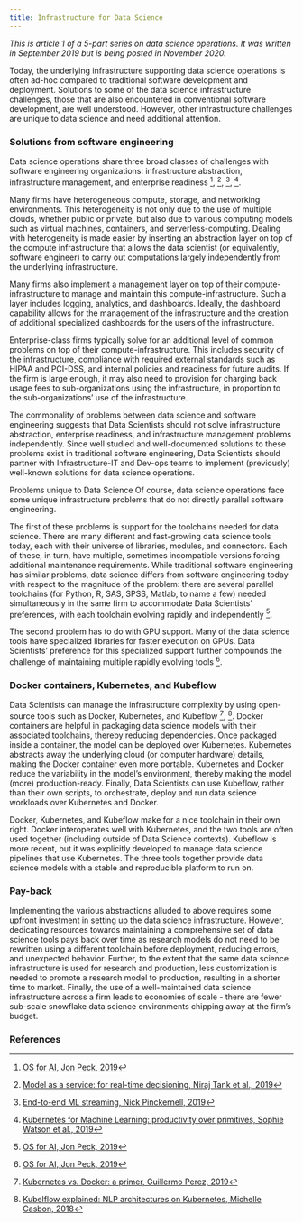 ```yaml
---
title: Infrastructure for Data Science
---
```


*This is article 1 of a 5-part series on data science operations. It was written in September 2019 but is being posted in November 2020.*

Today, the underlying infrastructure supporting data science operations is often ad-hoc compared to traditional software development and deployment. Solutions to some of the data science infrastructure challenges, those that are also encountered in conventional software development, are well understood. However, other infrastructure challenges are unique to data science and need additional attention.

### Solutions from software engineering
Data science operations share three broad classes of challenges with software engineering organizations: infrastructure abstraction, infrastructure management, and enterprise readiness [^ops1], [^ops2], [^ops3], [^ops4].

Many firms have heterogeneous compute, storage, and networking environments. This heterogeneity is not only due to the use of multiple clouds, whether public or private, but also due to various computing models such as virtual machines, containers, and serverless-computing. Dealing with heterogeneity is made easier by inserting an abstraction layer on top of the compute infrastructure that allows the data scientist (or equivalently, software engineer) to carry out computations largely independently from the underlying infrastructure.

Many firms also implement a management layer on top of their compute-infrastructure to manage and maintain this compute-infrastructure. Such a layer includes logging, analytics, and dashboards. Ideally, the dashboard capability allows for the management of the infrastructure and the creation of additional specialized dashboards for the users of the infrastructure.

Enterprise-class firms typically solve for an additional level of common problems on top of their compute-infrastructure. This includes security of the infrastructure, compliance with required external standards such as HIPAA and PCI-DSS, and internal policies and readiness for future audits. If the firm is large enough, it may also need to provision for charging back usage fees to sub-organizations using the infrastructure, in proportion to the sub-organizations’ use of the infrastructure.

The commonality of problems between data science and software engineering suggests that Data Scientists should not solve infrastructure abstraction, enterprise readiness, and infrastructure management problems independently. Since well studied and well-documented solutions to these problems exist in traditional software engineering, Data Scientists should partner with Infrastructure-IT and Dev-ops teams to implement (previously) well-known solutions for data science operations.
 
Problems unique to Data Science
Of course, data science operations face some unique infrastructure problems that do not directly parallel software engineering.

The first of these problems is support for the toolchains needed for data science. There are many different and fast-growing data science tools today, each with their universe of libraries, modules, and connectors. Each of these, in turn, have multiple, sometimes incompatible versions forcing additional maintenance requirements. While traditional software engineering has similar problems, data science differs from software engineering today with respect to the magnitude of the problem: there are several parallel toolchains (for Python, R, SAS, SPSS, Matlab, to name a few) needed simultaneously in the same firm to accommodate Data Scientists’ preferences, with each toolchain evolving rapidly and independently [^ops1].

The second problem has to do with GPU support. Many of the data science tools have specialized libraries for faster execution on GPUs. Data Scientists’ preference for this specialized support further compounds the challenge of maintaining multiple rapidly evolving tools [^ops1].

### Docker containers, Kubernetes, and Kubeflow
Data Scientists can manage the infrastructure complexity by using open-source tools such as Docker, Kubernetes, and Kubeflow [^ops5], [^ops6]. Docker containers are helpful in packaging data science models with their associated toolchains, thereby reducing dependencies. Once packaged inside a container, the model can be deployed over Kubernetes. Kubernetes abstracts away the underlying cloud (or computer hardware) details, making the Docker container even more portable. Kubernetes and Docker reduce the variability in the model’s environment, thereby making the model (more) production-ready. Finally, Data Scientists can use Kubeflow, rather than their own scripts, to orchestrate, deploy and run data science workloads over Kubernetes and Docker.

Docker, Kubernetes, and Kubeflow make for a nice toolchain in their own right. Docker interoperates well with Kubernetes, and the two tools are often used together (including outside of Data Science contexts). Kubeflow is more recent, but it was explicitly developed to manage data science pipelines that use Kubernetes. The three tools together provide data science models with a stable and reproducible platform to run on.

### Pay-back
Implementing the various abstractions alluded to above requires some upfront investment in setting up the data science infrastructure. However, dedicating resources towards maintaining a comprehensive set of data science tools pays back over time as research models do not need to be rewritten using a different toolchain before deployment, reducing errors, and unexpected behavior. Further, to the extent that the same data science infrastructure is used for research and production, less customization is needed to promote a research model to production, resulting in a shorter time to market. Finally, the use of a well-maintained data science infrastructure across a firm leads to economies of scale - there are fewer sub-scale snowflake data science environments chipping away at the firm’s budget.

### References
[^ops1]: [OS for AI, Jon Peck, 2019](https://docs.google.com/presentation/d/1LNb69-dTqNCmFawuOOj1tNVZuQ1QA-Jqbj-LPunBK7w/edit#slide=id.g3974aef880_0_0)
[^ops2]: [Model as a service: for real-time decisioning, Niraj Tank et al., 2019](https://cdn.oreillystatic.com/en/assets/1/event/295/Model%20as%20a%20service%20for%20real-time%20decisioning%E2%80%8B%20Presentation.pdf)
[^ops3]: [End-to-end ML streaming, Nick Pinckernell, 2019](https://cdn.oreillystatic.com/en/assets/1/event/295/End-to-end%20ML%20streaming%20with%20Kubeflow%2C%20Kafka%2C%20and%20Redis%20at%20scale%20Presentation.pdf)
[^ops4]: [Kubernetes for Machine Learning: productivity over primitives, Sophie Watson et al., 2019](https://cdn.oreillystatic.com/en/assets/1/event/295/Kubernetes%20for%20machine%20learning_%20Productivity%20over%20primitives%20Presentation.pdf)
[^ops5]: [Kubernetes vs. Docker: a primer, Guillermo Perez, 2019](https://containerjournal.com/topics/container-ecosystems/kubernetes-vs-docker-a-primer/)
[^ops6]: [Kubelflow explained: NLP architectures on Kubernetes, Michelle Casbon, 2018](https://slides.yowconference.com/yow2018/MichelleCasbon-KubeflowExplainedNLPArchitecturesonKubernetes_YOWBne.pdf)
